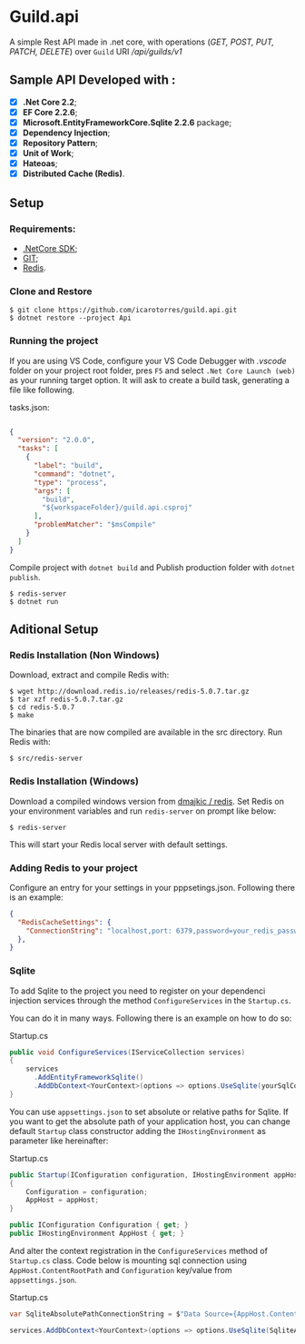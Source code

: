 ﻿# Guild.api

A simple Rest API made in .net core, with operations (_GET, POST, PUT, PATCH, DELETE_) over `Guild` URI _/api/guilds/v1_

## Sample API Developed with :

- [x] **.Net Core 2.2**;
- [x] **EF Core 2.2.6**;
- [x] **Microsoft.EntityFrameworkCore.Sqlite 2.2.6** package;
- [x] **Dependency Injection**;
- [x] **Repository Pattern**;
- [x] **Unit of Work**;
- [x] **Hateoas**;
- [x] **Distributed Cache (Redis)**.

## Setup

### Requirements:

* [.NetCore SDK](https://dotnet.microsoft.com/download "microsoft downloads");
* [GIT](https://git-scm.com/downloads "git downloads");
* [Redis](https://redis.io/download "redis downloads").


### Clone and Restore

    $ git clone https://github.com/icarotorres/guild.api.git
    $ dotnet restore --project Api

### Running the project

If you are using VS Code, configure your VS Code Debugger with _.vscode_ folder on your project root folder, pres `F5` and select `.Net Core Launch (web)` as your running target option. It will ask to create a build task, generating a file like following.

tasks.json:
```json

{
  "version": "2.0.0",
  "tasks": [
    {
      "label": "build",
      "command": "dotnet",
      "type": "process",
      "args": [
        "build",
        "${workspaceFolder}/guild.api.csproj"
      ],
      "problemMatcher": "$msCompile"
    }
  ]
}
```

Compile project with `dotnet build` and Publish production folder with `dotnet publish`.

    $ redis-server
    $ dotnet run

## Aditional Setup

### Redis Installation (Non Windows)

Download, extract and compile Redis with:

    $ wget http://download.redis.io/releases/redis-5.0.7.tar.gz
    $ tar xzf redis-5.0.7.tar.gz
    $ cd redis-5.0.7
    $ make

The binaries that are now compiled are available in the src directory. Run Redis with:

    $ src/redis-server

### Redis Installation (Windows)

Download a compiled windows version from [dmajkic / redis](https://github.com/dmajkic/redis/downloads "github dmajkic/redis download packages"). Set Redis on your environment variables and run `redis-server` on prompt like below:

    $ redis-server

This will start your Redis local server with default settings.

### Adding Redis to your project

Configure an entry for your settings in your pppsetings.json. Following there is an example:

```json
{
  "RedisCacheSettings": {
    "ConnectionString": "localhost,port: 6379,password=your_redis_password!"
  },
}
```
### Sqlite

To add Sqlite to the project you need to register on your dependenci injection services through the method `ConfigureServices` in the `Startup.cs`.

You can do it in many ways. Following there is an example on how to do so:

Startup.cs

```c#
public void ConfigureServices(IServiceCollection services)
{
    services
      .AddEntityFrameworkSqlite()
      .AddDbContext<YourContext>(options => options.UseSqlite(yourSqlConnectionString));
}
```

You can use `appsettings.json` to set absolute or relative paths for Sqlite. If you want to get the absolute path of your application host, you can change default `Startup` class constructor adding the `IHostingEnvironment` as parameter like hereinafter:

Startup.cs

```c#
public Startup(IConfiguration configuration, IHostingEnvironment appHost)
{
    Configuration = configuration;
    AppHost = appHost;
}

public IConfiguration Configuration { get; }
public IHostingEnvironment AppHost { get; }
```

And alter the context registration in the `ConfigureServices` method of `Startup.cs` class. Code below is mounting sql connection using `AppHost.ContentRootPath` and `Configuration` key/value from `appsettings.json`.


Startup.cs
```c#
var SqliteAbsolutePathConnectionString = $"Data Source={AppHost.ContentRootPath}\\{Configuration["SqliteSettings:SourceName"]}";

services.AddDbContext<YourContext>(options => options.UseSqlite(SqliteAbsolutePathConnectionString));
```
